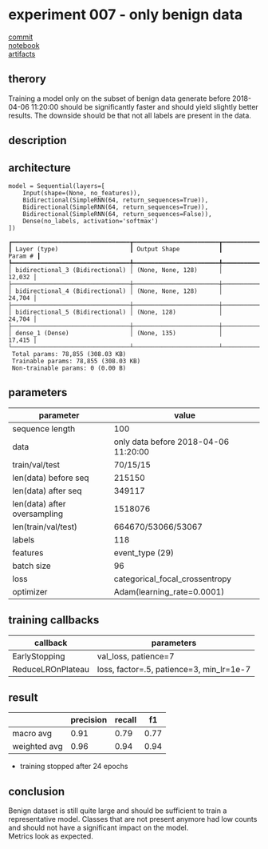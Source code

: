 # experiment 007 - only benign data

[commit](https://github.com/JannikRosendahl/bachelor_thesis_models/tree/5a29a63e50727da54aef4d56731559015d0b904a)  
[notebook](https://github.com/JannikRosendahl/bachelor_thesis_models/blob/5a29a63e50727da54aef4d56731559015d0b904a/rnn.ipynb)  
[artifacts](https://github.com/JannikRosendahl/bachelor_thesis_models/tree/5a29a63e50727da54aef4d56731559015d0b904a/saves/rnn/100_benign)

## therory
Training a model only on the subset of benign data generate before 2018-04-06 11:20:00 should be significantly faster and should yield slightly better results. The downside should be that not all labels are present in the data. 

## description

## architecture
```
model = Sequential(layers=[
    Input(shape=(None, no_features)),
    Bidirectional(SimpleRNN(64, return_sequences=True)),
    Bidirectional(SimpleRNN(64, return_sequences=True)),
    Bidirectional(SimpleRNN(64, return_sequences=False)),
    Dense(no_labels, activation='softmax')
])
```
```
┏━━━━━━━━━━━━━━━━━━━━━━━━━━━━━━━━━┳━━━━━━━━━━━━━━━━━━━━━━━━┳━━━━━━━━━━━━━━━┓
┃ Layer (type)                    ┃ Output Shape           ┃       Param # ┃
┡━━━━━━━━━━━━━━━━━━━━━━━━━━━━━━━━━╇━━━━━━━━━━━━━━━━━━━━━━━━╇━━━━━━━━━━━━━━━┩
│ bidirectional_3 (Bidirectional) │ (None, None, 128)      │        12,032 │
├─────────────────────────────────┼────────────────────────┼───────────────┤
│ bidirectional_4 (Bidirectional) │ (None, None, 128)      │        24,704 │
├─────────────────────────────────┼────────────────────────┼───────────────┤
│ bidirectional_5 (Bidirectional) │ (None, 128)            │        24,704 │
├─────────────────────────────────┼────────────────────────┼───────────────┤
│ dense_1 (Dense)                 │ (None, 135)            │        17,415 │
└─────────────────────────────────┴────────────────────────┴───────────────┘
 Total params: 78,855 (308.03 KB)
 Trainable params: 78,855 (308.03 KB)
 Non-trainable params: 0 (0.00 B)
```

## parameters
| parameter                    | value                                |
|------------------------------|--------------------------------------|
| sequence length              | 100                                  |
| data                         | only data before 2018-04-06 11:20:00 |
| train/val/test               | 70/15/15                             |
| len(data) before seq         | 215150                               |
| len(data) after seq          | 349117                               |
| len(data) after oversampling | 1518076                              |
| len(train/val/test)          | 664670/53066/53067                |
| labels                       | 118                                  |
| features                     | event_type (29)                      |
| batch size                   | 96                                   |
| loss                         | categorical_focal_crossentropy       |
| optimizer                    | Adam(learning_rate=0.0001)           |

## training callbacks
| callback          | parameters                               |
|-------------------|------------------------------------------|
| EarlyStopping     | val_loss, patience=7                     |
| ReduceLROnPlateau | loss, factor=.5, patience=3, min_lr=1e-7 |

## result
|              | precision | recall | f1   |
|--------------|-----------|--------|------|
| macro avg    | 0.91      | 0.79   | 0.77 |
| weighted avg | 0.96      | 0.94   | 0.94 |

- training stopped after 24 epochs


## conclusion
Benign dataset is still quite large and should be sufficient to train a representative model. Classes that are not present anymore had low counts and should not have a significant impact on the model.  
Metrics look as expected.